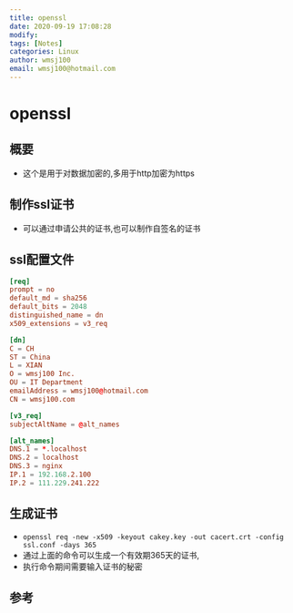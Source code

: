 ```yaml
---
title: openssl
date: 2020-09-19 17:08:28
modify: 
tags: [Notes]
categories: Linux
author: wmsj100
email: wmsj100@hotmail.com
---
```


# openssl

## 概要

- 这个是用于对数据加密的,多用于http加密为https

## 制作ssl证书

- 可以通过申请公共的证书,也可以制作自签名的证书

## ssl配置文件

```ssl.conf
[req]
prompt = no
default_md = sha256
default_bits = 2048
distinguished_name = dn
x509_extensions = v3_req

[dn]
C = CH
ST = China
L = XIAN
O = wmsj100 Inc.
OU = IT Department
emailAddress = wmsj100@hotmail.com
CN = wmsj100.com

[v3_req]
subjectAltName = @alt_names

[alt_names]
DNS.1 = *.localhost
DNS.2 = localhost
DNS.3 = nginx
IP.1 = 192.168.2.100
IP.2 = 111.229.241.222
```

## 生成证书

- `openssl req -new -x509 -keyout cakey.key -out cacert.crt -config ssl.conf -days 365`
- 通过上面的命令可以生成一个有效期365天的证书,
- 执行命令期间需要输入证书的秘密

## 参考

